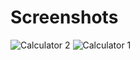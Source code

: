 # Screenshots  
![Calculator 2](https://user-images.githubusercontent.com/83533427/157493322-98073540-c473-49d0-99ba-509640389989.jpeg)
![Calculator 1](https://user-images.githubusercontent.com/83533427/157493315-554473e8-0d86-4c58-86b7-9e14e32bf903.jpeg)

